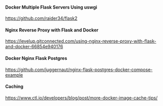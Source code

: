 #### Docker Multiple Flask Servers Using uswgi
https://github.com/raider34/flask2

#### Nginx Reverse Proxy with Flask and Docker
https://levelup.gitconnected.com/using-nginx-reverse-proxy-with-flask-and-docker-66854e940176

#### Docker Nginx Flask Postgres
https://github.com/juggernaut/nginx-flask-postgres-docker-compose-example

#### Caching
https://www.ctl.io/developers/blog/post/more-docker-image-cache-tips/